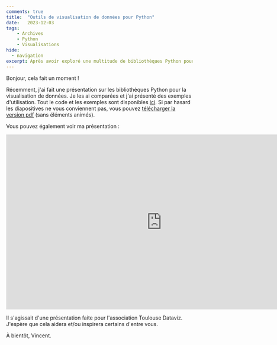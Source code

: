 ```yaml
---
comments: true
title:  "Outils de visualisation de données pour Python"
date:   2023-12-03
tags:
    - Archives
    - Python
    - Visualisations
hide:
  - navigation
excerpt: Après avoir exploré une multitude de bibliothèques Python pour créer des visualisations, voici la présentation que j'ai réalisée pour Toulouse dataviz sur ma vision de cet environnement.
---
```


Bonjour, cela fait un moment !

Récemment, j'ai fait une présentation sur les bibliothèques Python pour la visualisation de données.
Je les ai comparées et j'ai présenté des exemples d'utilisation.
Tout le code et les exemples sont disponibles [ici](https://github.com/vroger11/presentation-toulouse-dataviz).
Si par hasard les diapositives ne vous conviennent pas, vous pouvez [télécharger la version pdf](../../../assets/presentations/tdv/python_tools_fr.pdf) (sans éléments animés).

Vous pouvez également voir ma présentation :
<div style="width : 1000px ; margin : 0 auto ;">
<iframe width="840" height="473" src="https://www.youtube.com/embed/rD3gNiAEauM?si=7koPpnl43Lcq2xWl" title="YouTube video player" frameborder="0" allow="accelerometer; autoplay; clipboard-write; encrypted-media; gyroscope; picture-in-picture; web-share" allowfullscreen></iframe>
</div>

Il s'agissait d'une présentation faite pour l'association Toulouse Dataviz.
J'espère que cela aidera et/ou inspirera certains d'entre vous.

À bientôt, Vincent.
